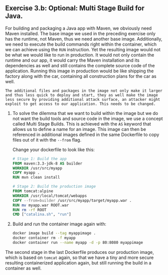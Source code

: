 ## Exercise 3.b: **Optional**: Multi Stage Build for Java.

For building and packaging a Java app with Maven, we obviously need Maven installed. The base image we used in the preceding exercise only has the runtime, not Maven, thus we need another base image. Additionally, we need to execute the build commands right within the container, which we can achieve using the `RUN` instruction. Yet the resulting image would not be what we would like to run in production. It would not only contain the runtime and our app, it would carry the Maven installation and its dependencies as well and still contains the complete source code of the application. Running this image in production would be like shipping the factory along with the car, containing all construction plans for the car as well.
    
    The additional files and packages in the image not only make it larger and thus less quick to deploy and start, they as well make the image less secure by providing additional attack surface, an attacker might exploit to get access to our application. This needs to be changed.

1. To solve the dilemma that we want to build within the image but we do not want the build tools and source code in the image, we use a concept called Multi Stage Builds. This is achieved with the `AS` keyword that allows us to define a name for an image. This image can then be referenced in additional images defined in the same Dockerfile to copy files out of it with the `--from` flag.
    
    Change your dockerfile to look like this:
    ```Dockerfile
    # Stage 1: Build the app
    FROM maven:3.3-jdk-8 AS builder
    WORKDIR /usr/src/myapp
    COPY myapp .
    RUN mvn clean install
    
    # Stage 2: Build the production image
    FROM tomcat:alpine
    WORKDIR /usr/local/tomcat/webapps
    COPY --from=builder /usr/src/myapp/target/myapp.war .
    RUN mv myapp.war ROOT.war
    RUN rm -rf ROOT
    CMD ["catalina.sh", "run"]
    ```
1. Build and run the container image again with:

    ```sh
    docker image build --tag myappimage .
    docker container rm -f myapp
    docker container run --name myapp -d -p 80:8080 myappimage 
    ```

The second stage in the last Dockerfile produces our production image, which is based on `tomcat` again, so that we have a tiny and more secure resulting containerized application again, but still running the build in a container as well.

